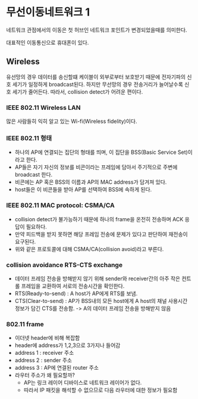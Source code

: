 # 무선이동네트워크 1
네트워크 관점에서의 이동은 첫 허브인 네트워크 포인트가 변경되었을때를 의미한다.

대표적인 이동통신으로 휴대폰이 있다.

## Wireless
유선망의 경우 데이터를 송신할떄 케이블이 외부로부터 보호받기 때문에 전자기파의 신호 세기가 일정하게 broadcast된다. 하지만 무선망의 경우 전송거리가 늘어날수록 신호 세기가 줄어든다. 따라서, collision detect가 어려운 편이다.

### IEEE 802.11 Wireless LAN
많은 사람들히 익히 알고 있는 Wi-fi(Wireless fidelity)이다.

### IEEE 802.11 형태
- 하나의 AP에 연결되는 집단의 형태를 띄며, 이 집단을 BSS(Basic Service Set)이라고 한다.
- AP들은 자기 자신의 정보를 비콘이라는 프레임에 담아서 주기적으로 주변에 broadcast 한다.
- 비콘에는 AP 혹은 BSS의 이름과 AP의 MAC address가 담겨져 있다.
- host들은 이 비콘들을 받아 AP를 선택하여 BSS에 속하게 된다.

### IEEE 802.11 MAC protocol: CSMA/CA
- collision detect가 불가능하기 때문에 하나의 frame을 온전히 전송하며 ACK 응답이 필요하다.
- 만약 피드백을 받지 못하면 해당 프레임 전송에 문제가 있다고 판단하여 재전송이 요구된다.
- 위와 같은 프로토콜에 대해 CSMA/CA(collision avoid)라고 부른다.

### collision avoidance RTS-CTS exchange
- 데이터 프레임 전송을 방해받지 않기 위해 sender와 receiver간의 아주 작은 컨트롤 프레임을 교환하여 서로의 전송시간을 확인한다.
- RTS(Ready-to-send) : A host가 AP에게 RTS를 보냄.
- CTS(Clear-to-send) : AP가 BSS내의 모든 host에게 A host의 채널 사용시간 정보가 담긴 CTS를 전송함. -> A의 데이터 프레임 전송을 방해받지 않음

### 802.11 frame
- 이더넷 header에 비해 복잡함
- header에 address가 1,2,3으로 3가지나 들어감
- address 1 : receiver 주소
- address 2 : sender 주소
- address 3 : AP에 연결된 router 주소
- 라우터 주소가 왜 필요할까?
  - AP는 링크 레이어 디바이스로 네트워크 레이어가 없다.
  - 따라서 IP 패킷을 해석할 수 없으므로 다음 라우터에 대한 정보가 필요함
